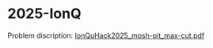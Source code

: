 # 2025-IonQ

Problem discription: [IonQuHack2025_mosh-pit_max-cut.pdf](IonQuHack2025_mosh-pit_max-cut.pdf)


